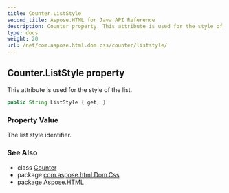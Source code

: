 ```yaml
---
title: Counter.ListStyle
second_title: Aspose.HTML for Java API Reference
description: Counter property. This attribute is used for the style of the list
type: docs
weight: 20
url: /net/com.aspose.html.dom.css/counter/liststyle/
---
```

## Counter.ListStyle property

This attribute is used for the style of the list.

```java
public String ListStyle { get; }
```

### Property Value

The list style identifier.

### See Also

* class [Counter](../)
* package [com.aspose.html.Dom.Css](../../counter/)
* package [Aspose.HTML](../../../)
